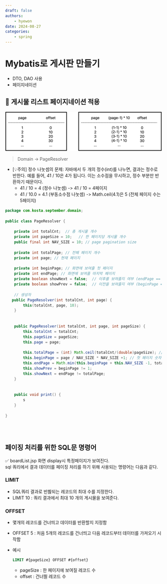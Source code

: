 ```yaml
---
draft: false
authors:
    - hyewon
date: 2024-08-27
categories:
    - spring
---
```


# Mybatis로 게시판 만들기

-   DTO, DAO 사용
-   페이지네이션

<!-- more -->

## 📌 게시물 리스트 페이지네이션 적용

![alt text](img/image-1.png)

> Domain -> PageResolver

-   [💡주의] 정수 나눗셈의 문제: 자바에서 두 개의 정수(int)를 나누면, 결과는 정수로 반한다. 예를 들어, 41 / 10은 4가 됩니다. 이는 소수점을 무시하고, 정수 부분만 반환하기 때문이다.
    -   41 / 10 = 4 (정수 나눗셈) -> 41 / 10 = 4페이지
    -   41 / 10.0 = 4.1 (부동소수점 나눗셈) -> Math.ceil(4.1)은 5 (전체 페이지 수는 5페이지)

```java
package com.kosta.september.domain;

public class PageResolver {

	private int totalCnt;  // 총 게시물 개수
	private int pageSize = 10;   // 한 페이지당 게시물 개수
	public final int NAV_SIZE = 10; // page pagination size

    private int totalPage; // 전페 페이지 개수
    private int page; // 현재 페이지

    private int beginPage; // 화면에 보여줄 첫 페이지
    private int endPage; // 화면에 보여줄 마지막 페이지
    private boolean showNext = false;  // 이후를 보여줄지 여부 (endPage == totalPage showNext는 false)
    private boolean showPrev = false;  // 이전을 보여줄지 여부 (beginPage == 1 아니면 showPrev는 true)

    // 생성자
   public PageResolver(int totalCnt, int page) {
		this(totalCnt, page, 10);
	}


	public PageResolver(int totalCnt, int page, int pageSize) {
		this.totalCnt = totalCnt;
		this.pageSize = pageSize;
		this.page = page;

		this.totalPage = (int) Math.ceil(totalCnt/(double)pageSize); // 전체 페이지 개수
        this.beginPage = page / NAV_SIZE * NAV_SIZE +1; // 첫 페이지 숫자
        this.endPage = Math.min(this.beginPage + this.NAV_SIZE -1, totalPage); // 마지막 페이지 숫자
        this.showPrev = beginPage != 1;
        this.showNext = endPage != totalPage;
	}


    public void print() {
        s
    }

}

```

<br>
<br>

## 페이징 처리를 위한 SQL문 명령어

✅ boardList.jsp 화면 display시 특정페이지가 보여진다.  
sql 쿼리에서 결과 데이터를 페이징 처리를 하기 위해 사용되는 명령어는 다음과 같다.

### LIMIT

-   SQL쿼리 결과로 반홚되는 레코드의 최대 수를 지정한다.
-   LIMIT 10 : 쿼리 결과에서 최대 10 개의 게시물을 보여준다.

### OFFSET

-   몇개의 레코드를 건너띄고 데이터를 반환할지 지정함
-   OFFSET 5 : 처음 5개의 레코드를 건너띄고 다음 레코드부터 데이터를 가져오기 시작함
-   예시

    ```sql
    LIMIT #{pageSize} OFFSET #{offset}
    ```

    -   pageSize : 한 페이지에 보여질 레코드 수
    -   offset : 건너띌 레코드 수
